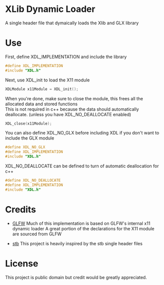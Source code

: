# XLib Dynamic Loader
A single header file that dymaically loads the Xlib and GLX library

# Use
First, define XDL_IMPLEMENTATION and include the library 

```c
#define XDL_IMPLEMENTATION
#include "XDL.h"
```

Next, use XDL_init to load the X11 module 

```c
XDLModule x11Module = XDL_init();
```

When you're done, make sure to close the module, this frees all the allocated data and stored functions\
This is not required in c++ because the data should automatically deallocate. (unless you have XDL_NO_DEALLOCATE enabled)

```c
XDL_close(x11Module);
```

You can also define XDL_NO_GLX before including XDL if you don't want to include the GLX module 

```c
#define XDL_NO_GLX
#define XDL_IMPLEMENTATION
#include "XDL.h"
```

XDL_NO_DEALLOCATE can be defined to turn of automatic deallocation for c++

```cpp
#define XDL_NO_DEALLOCATE
#define XDL_IMPLEMENTATION
#include "XDL.h"
```

# Credits
* [GLFW](https://github.com/GLFW/GLFW) Much of this implementation is based on GLFW's internal x11 dynamic loader
        A great portion of the declarations for the X11 module are sourced from GLFW

* [stb](https://github.com/nothings/stb/) This project is heavily inspired by the stb single header files

# License
This project is public domain but credit  would be greatly appreciated. 